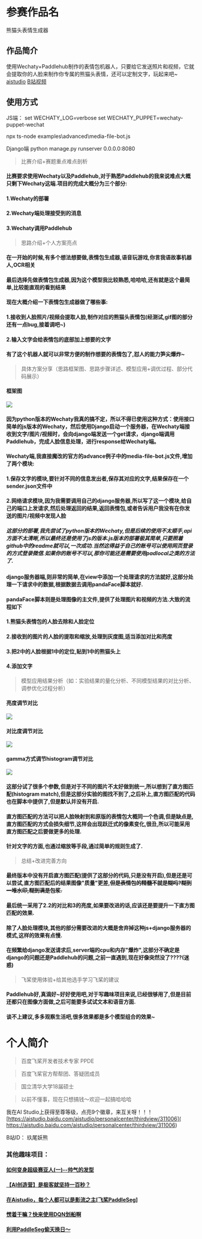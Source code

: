 # 参赛作品名
熊猫头表情生成器
## 作品简介
使用Wechaty+Paddlehub制作的表情包机器人，只要给它发送照片和视频，它就会提取你的人脸来制作你专属的熊猫头表情，还可以定制文字，玩起来吧~
[aistudio](https://aistudio.baidu.com/aistudio/projectdetail/1869462)
[B站视频](https://www.bilibili.com/video/BV1NK4y1N7m5/)
## 使用方式
JS端：
set WECHATY_LOG=verbose
set WECHATY_PUPPET=wechaty-puppet-wechat

npx ts-node examples\\advanced\\media-file-bot.js


Django端
python manage.py runserver 0.0.0.0:8080


> 比赛介绍+赛题重点难点剖析
#### 比赛要求使用Wechaty以及Paddlehub,对于熟悉Paddlehub的我来说难点大概只剩下Wechaty这端.项目的完成大概分为三个部分:
#### 1.Wechaty的部署
#### 2.Wechaty端处理接受到的消息
#### 3.Wechaty调用Paddlehub

> 思路介绍+个人方案亮点
#### 在一开始的时候,有多个想法想要做,表情包生成器,语音玩游戏,你言我语故事机器人,OCR相关
#### 最后选择先做表情包生成器,因为这个模型我比较熟悉,哈哈哈,还有就是这个最简单,比较能直观的看到结果
#### 现在大概介绍一下表情包生成器做了哪些事:
#### 1.接收到人脸照片/视频会提取人脸,制作对应的熊猫头表情包(经测试,gif图的部分还有一点bug,接着调吧~)
#### 2.输入文字会给表情包的底部加上想要的文字
#### 有了这个机器人就可以非常方便的制作想要的表情包了,怼人的能力笋尖爆炸~

> 具体方案分享（思路框架图、思路步骤详述、模型应用+调优过程、部分代码展示）   
#### 框架图
![](https://ai-studio-static-online.cdn.bcebos.com/05d27434542e4bf29a80d451a4c993c972c8ab6a5e6948438fc5c7b287bf90ab)
#### 因为python版本的Wechaty我真的搞不定，所以不得已使用这种方式：使用接口简单的js版本的Wechaty，然后使用Django启动一个服务器，在Wechaty端接收到文字/图片/视频时，会向django端发送一个get请求，django端调用Paddlehub，完成人脸信息处理，进行response给Wechaty端。   
#### Wechaty端,我直接魔改的官方的advance例子中的media-file-bot.js文件,增加了两个模块:    
#### 1.保存文字的模块,要针对不同的信息发出者,保存其对应的文字,结果保存在一个sender.json文件中    
#### 2.网络请求模块,因为我需要调用自己的django服务器,所以写了这一个模块,给自己的端口上发请求,然后处理返回的结果,返回表情包,或者告诉用户我没有在你发送的图片/视频中发现人脸    
##### 这部分的部署,我先尝试了python版本的Wechaty,但是后续的使用不太顺手,api方面不太清晰,所以最终还是使用了js的版本.js版本的部署极其简单,只要照着github中的readme就可以,一次成功.当然这得益于自己的账号可以使用网页登录的方式登录微信.如果你的账号不可以,那你可能还是需要使用padlocal之类的方法了.    

#### django服务器端,则非常的简单,在view中添加一个处理请求的方法就好,这部分处理一下请求中的数据,根据数据去调用pandaFace脚本就好.

#### pandaFace脚本则是处理图像的主文件,提供了处理图片和视频的方法.大致的流程如下
#### 1.熊猫头表情包的人脸去除和人脸定位
#### 2.接收到的图片的人脸的提取和缩放,处理到灰度图,适当添加对比和亮度
#### 3.把2中的人脸根据1中的定位,贴到1中的熊猫头上
#### 4.添加文字

> 模型应用结果分析（如：实验结果的量化分析、不同模型结果的对比分析、调参优化过程分析）   
#### 亮度调节对比
![](https://ai-studio-static-online.cdn.bcebos.com/8a9086cf256c4bb5969c847d1fdd8581fb614935966f49feb2bac2d74722f75b)   
#### 对比度调节对比
![](https://ai-studio-static-online.cdn.bcebos.com/98f037bc672f4ebb9226f7aeb7e3a522cd1637220f7045e59d807c262d47b3a9)    
#### gamma方式调节histogram调节对比
![](https://ai-studio-static-online.cdn.bcebos.com/92a7c02f5f354539bb2afd95c6a9e01bd548488a241b49658a799561a37880bb)
#### 这部分试了很多个参数,但是对于不同的图片不太好做到统一,所以想到了直方图匹配(histogram match),但是这部分实验的图找不到了,之后补上,直方图匹配的代码也在脚本中提供了,但是默认并没有开启.
#### 直方图匹配的方法可以把人脸映射到和原版的表情包大概同一个色调,但是缺点是,直方图匹配的方式会损失细节,这样会出现跃迁式的像素变化,很丑,所以可能采用直方图匹配之后要做更多的处理.
    
#### 针对文字的方面,也通过缩放等手段,通过简单的规则生成了.

> 总结+改进完善方向    
#### 最终版本中没有开启直方图匹配(提供了这部分的代码,只是没有开启),但是还是可以尝试,直方图匹配后的结果图像"质量"更差,~~但是表情包的精髓不就是糊吗?糊到一堆水印,糊到满是包浆.~~
#### 最后统一采用了2.2的对比和3的亮度,如果要改进的话,应该还是要提升一下直方图匹配的效果.
#### 除了人脸处理模块,其他的部分需要改进的大概是舍弃掉这种js+django服务器的模式,这样的效果有点慢.
#### 在频繁给django发送请求后,server端的cpu和内存"爆炸",这部分不确定是django的问题还是Paddlehub的问题,之前一直遇到,现在好像突然没了????(迷惑)

> 飞桨使用体验+给其他选手学习飞桨的建议
#### Paddlehub好,真滴好~好好使用吧,对于写趣味项目来说,已经很够用了,但是目前还都只在图像方面做,之后可能要多试试文本和语音方面.
#### 谈不上建议,多多观察生活吧,很多效果都是多个模型组合的效果~

# 个人简介

> 百度飞桨开发者技术专家 PPDE

> 百度飞桨官方帮帮团、答疑团成员

> 国立清华大学18届硕士

> 以前不懂事，现在只想搞钱～欢迎一起搞哈哈哈

我在AI Studio上获得至尊等级，点亮9个徽章，来互关呀！！！<br>
[https://aistudio.baidu.com/aistudio/personalcenter/thirdview/311006]( https://aistudio.baidu.com/aistudio/personalcenter/thirdview/311006)

B站ID： 玖尾妖熊

### 其他趣味项目：   
#### [如何变身超级赛亚人(一)--帅气的发型](https://aistudio.baidu.com/aistudio/projectdetail/1180050)
#### [【AI创造营】是极客就坚持一百秒？](https://aistudio.baidu.com/aistudio/projectdetail/1609763)    
#### [在Aistudio，每个人都可以是影流之主[飞桨PaddleSeg]](https://aistudio.baidu.com/aistudio/projectdetail/1173812)       
#### [愣着干嘛？快来使用DQN划船啊](https://aistudio.baidu.com/aistudio/projectdetail/621831)    
#### [利用PaddleSeg偷天换日～](https://aistudio.baidu.com/aistudio/projectdetail/1403330)    
